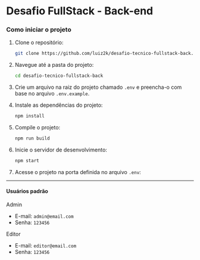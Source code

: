 # Desafio FullStack - Back-end

### Como iniciar o projeto

1. Clone o repositório:
   ```bash
   git clone https://github.com/luiz2k/desafio-tecnico-fullstack-back.git
   ```

2. Navegue até a pasta do projeto:
   ```bash
   cd desafio-tecnico-fullstack-back
   ```

3. Crie um arquivo na raiz do projeto chamado `.env` e preencha-o com base no arquivo `.env.example`.

4. Instale as dependências do projeto:
   ```bash
   npm install
   ```

5. Compile o projeto:
   ```bash
   npm run build
   ```

6. Inicie o servidor de desenvolvimento:
   ```bash
   npm start
   ```

7. Acesse o projeto na porta definida no arquivo `.env`:

---

#### Usuários padrão 

Admin

- E-mail: `admin@email.com`
- Senha: `123456`

Editor

- E-mail: `editor@email.com`
- Senha: `123456`
